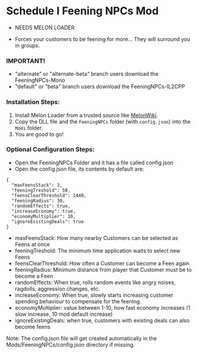 # Schedule I Feening NPCs Mod
- NEEDS MELON LOADER

- Forces your customers to be feening for more... They will surround you in groups.

### IMPORTANT!
- "alternate" or "alternate-beta" branch users download the FeeningNPCs-Mono 
- "default" or "beta" branch users download the FeeningNPCs-IL2CPP

### Installation Steps:

1. Install Melon Loader from a trusted source like [MelonWiki](https://melonwiki.xyz/).
2. Copy the DLL file and the `FeeningNPCs` folder (with `config.json`) into the `Mods` folder.
3. You are good to go!

### Optional Configuration Steps:

- Open the FeeningNPCs Folder and it has a file called config.json
- Open the config.json file, its contents by default are:
```
{
  "maxFeensStack": 3,
  "feeningTreshold": 50,
  "feensClearThreshold": 1440,
  "feeningRadius": 30,
  "randomEffects": true,
  "increaseEconomy": true,
  "economyMultiplier": 10,
  "ignoreExistingDeals": true
}
```

- maxFeensStack: How many nearby Customers can be selected as Feens at once
- feeningTreshold: The minimum time application waits to select new Feens
- feensClearThreshold: How often a Customer can become a Feen again
- feeningRadius: Minimum distance from player that Customer must be to become a Feen
- randomEffects: When true, rolls random events like angry noises, ragdolls, aggression changes, etc.
- increaseEconomy: When true, slowly starts increasing customer spending behaviour to compensate for the feening.
- economyMultiplier: value between 1-10, how fast economy increases (1 slow increase, 10 mod default increase)
- ignoreExistingDeals: when true, customers with existing deals can also become feens

Note: The config.json file will get created automatically in the Mods/FeeningNPCs/config.json directory if missing.
